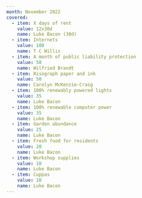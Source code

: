 ```yaml
---
month: November 2022
covered:
  - item: X days of rent
    value: 12x30d
    name: Luke Bacon (30d) 
  - item: Internets
    value: 100
    name: T C Willis
  - item: A month of public liability protection
    value: 50
    name: Wilfried Brandt
  - item: Risograph paper and ink
    value: 50
    name: Carolyn McKenzie-Craig
  - item: 100% renewably powered lights
    value: 35
    name: Luke Bacon
  - item: 100% renewable computer power
    value: 35
    name: Luke Bacon
  - item: Garden abundance
    value: 25
    name: Luke Bacon
  - item: Fresh food for residents
    value: 20
    name: Luke Bacon
  - item: Workshop supplies
    value: 10
    name: Luke Bacon
  - item: Cuppas
    value: 10
    name: Luke Bacon
---
```

